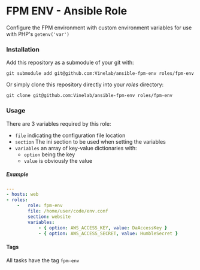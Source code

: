 # FPM ENV - Ansible Role
Configure the FPM environment with custom environment variables for use with PHP's `getenv('var')`

### Installation
Add this repository as a submodule of your git with:

```
git submodule add git@github.com:Vinelab/ansible-fpm-env roles/fpm-env
```

Or simply clone this repository directly into your *roles* directory:

```
git clone git@github.com:Vinelab/ansible-fpm-env roles/fpm-env
```

### Usage

There are 3 variables required by this role:

- `file` indicating the configuration file location
- `section` The ini section to be used when setting the variables
- `variables` an array of key-value dictionaries with:
    - `option` being the key
    - `value` is obviously the value

##### Example

```yaml
---
- hosts: web
- roles:
    -   role: fpm-env
        file: /home/user/code/env.conf
        section: website
        variables:
            - { option: AWS_ACCESS_KEY, value: DaAccessKey }
            - { option: AWS_ACCESS_SECRET, value: HumbleSecret }
```

#### Tags
All tasks have the tag `fpm-env`
